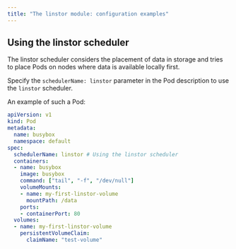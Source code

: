 ```yaml
---
title: "The linstor module: configuration examples"
---
```


## Using the linstor scheduler

The linstor scheduler considers the placement of data in storage and tries to place Pods on nodes where data is available locally first.  

Specify the `schedulerName: linstor` parameter in the Pod description to use the `linstor` scheduler.

An example of such a Pod:

```yaml
apiVersion: v1
kind: Pod
metadata:
  name: busybox
  namespace: default
spec:
  schedulerName: linstor # Using the linstor scheduler
  containers:
  - name: busybox
    image: busybox
    command: ["tail", "-f", "/dev/null"]
    volumeMounts:
    - name: my-first-linstor-volume
      mountPath: /data
    ports:
    - containerPort: 80
  volumes:
  - name: my-first-linstor-volume
    persistentVolumeClaim:
      claimName: "test-volume"
```
